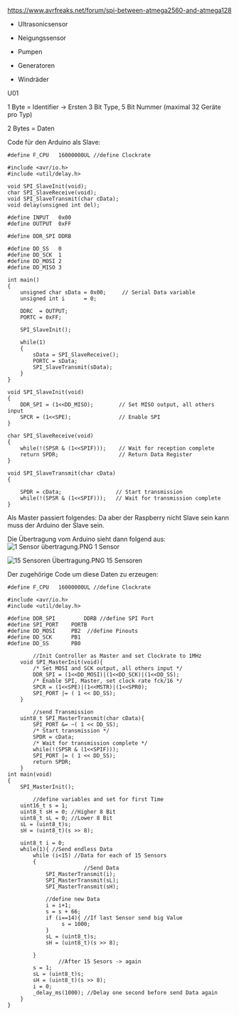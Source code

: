 https://www.avrfreaks.net/forum/spi-between-atmega2560-and-atmega128

* Ultrasonicsensor

* Neigungssensor

* Pumpen

* Generatoren

* Windräder

U01

1 Byte = Identifier -> Ersten 3 Bit Type, 5 Bit Nummer (maximal 32 Geräte pro Typ)

2 Bytes = Daten

Code für den Arduino als Slave:
```
#define F_CPU	16000000UL //define Clockrate

#include <avr/io.h>
#include <util/delay.h>

void SPI_SlaveInit(void);
char SPI_SlaveReceive(void);
void SPI_SlaveTransmit(char cData);
void delay(unsigned int del);

#define INPUT   0x00
#define OUTPUT  0xFF

#define DDR_SPI DDRB

#define DD_SS   0
#define DD_SCK  1
#define DD_MOSI 2
#define DD_MISO 3

int main()
{
	unsigned char sData = 0x00;		// Serial Data variable
	unsigned int i		= 0;
	
	DDRC  = OUTPUT;
	PORTC = 0xFF;
	
	SPI_SlaveInit();
	
	while(1)
	{
		sData = SPI_SlaveReceive();
		PORTC = sData;
		SPI_SlaveTransmit(sData);
	}
}

void SPI_SlaveInit(void)
{
	DDR_SPI = (1<<DD_MISO);		   // Set MISO output, all others input
	SPCR = (1<<SPE);			   // Enable SPI
}

char SPI_SlaveReceive(void)
{
	while(!(SPSR & (1<<SPIF)));	   // Wait for reception complete
	return SPDR;   				   // Return Data Register
}

void SPI_SlaveTransmit(char cData)
{
	
	SPDR = cData;				  // Start transmission
	while(!(SPSR & (1<<SPIF)));	  // Wait for transmission complete
}
```

Als Master passiert folgendes:
Da aber der Raspberry nicht Slave sein kann muss der Arduino der Slave sein.

Die Übertragung vom Arduino sieht dann folgend aus:
![1 Sensor übertragung.PNG](/.attachments/1%20Sensor%20übertragung-0aa4238c-de5b-4540-a13e-7ae2d773f74a.PNG)
1 Sensor


![15 Sensoren Übertragung.PNG](/.attachments/15%20Sensoren%20Übertragung-e593c741-3c8c-4ab8-9bc8-394d4176e9c3.PNG)
15 Sensoren

Der zugehörige Code um diese Daten zu erzeugen:



```
#define F_CPU	16000000UL //define Clockrate

#include <avr/io.h>
#include <util/delay.h>

#define DDR_SPI         DDRB //define SPI Port
#define SPI_PORT	PORTB
#define DD_MOSI		PB2  //define Pinouts
#define DD_SCK		PB1
#define DD_SS		PB0

        //Init Controller as Master and set Clockrate to 1MHz
	void SPI_MasterInit(void){
		/* Set MOSI and SCK output, all others input */
		DDR_SPI = (1<<DD_MOSI)|(1<<DD_SCK)|(1<<DD_SS);
		/* Enable SPI, Master, set clock rate fck/16 */
		SPCR = (1<<SPE)|(1<<MSTR)|(1<<SPR0);
		SPI_PORT |= ( 1 << DD_SS);		
	}
	
        //send Transmission
	uint8_t SPI_MasterTransmit(char cData){
		SPI_PORT &= ~( 1 << DD_SS);
		/* Start transmission */
		SPDR = cData;
		/* Wait for transmission complete */
		while(!(SPSR & (1<<SPIF)));
		SPI_PORT |= ( 1 << DD_SS);
		return SPDR;
	}
int main(void)
{	
	SPI_MasterInit();

        //define variables and set for first Time
	uint16_t s = 1;
	uint8_t sH = 0; //Higher 8 Bit
	uint8_t sL = 0; //Lower 8 Bit
	sL = (uint8_t)s;
	sH = (uint8_t)(s >> 8);
	
	uint8_t i = 0;
	while(1){ //Send endless Data
	    while (i<15) //Data for each of 15 Sensors
	    {
                        //Send Data
			SPI_MasterTransmit(i);
			SPI_MasterTransmit(sL);
			SPI_MasterTransmit(sH);
			
			//define new Data
			i = i+1;
			s = s + 66;
			if (i==14){ //If last Sensor send big Value
			     s = 1000;
			}
			sL = (uint8_t)s;
			sH = (uint8_t)(s >> 8);

	    }
                //After 15 Sesors -> again
		s = 1;
		sL = (uint8_t)s;
		sH = (uint8_t)(s >> 8);
		i = 0;
		_delay_ms(1000); //Delay one second before send Data again
	}
}
```


